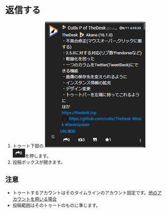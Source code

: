 # 返信する

1. トゥート下部の ![toottl1](/media/toottl1.png)  
![toottl2](/media/toottl2.png)を押します。
2. 投稿ボックスが開きます。

## 注意

* トゥートするアカウントはそのタイムラインのアカウント固定です。[他のアカウントを用いる場合](https://docs.thedesk.top/toot-on-tl/otacctopereply)
* 投稿範囲はそのトゥートのものに準じます。

